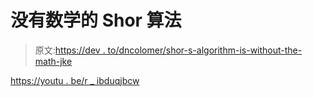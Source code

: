 # 没有数学的 Shor 算法

> 原文:[https://dev . to/dncolomer/shor-s-algorithm-is-without-the-math-jke](https://dev.to/dncolomer/shor-s-algorithm-is-without-the-math-jke)

[https://youtu . be/r _ ibduqjbcw](https://youtu.be/R_IbDUQjBcw)